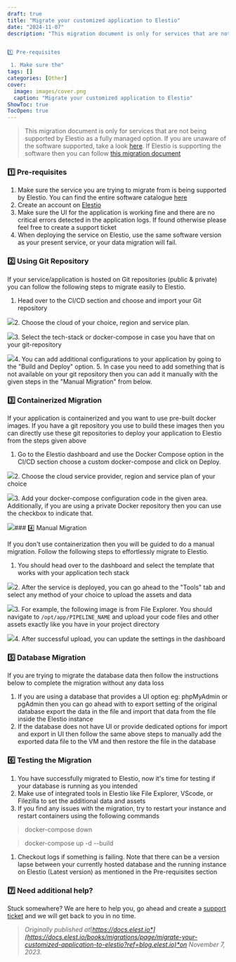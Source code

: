 ```yaml
---
draft: true
title: "Migrate your customized application to Elestio"
date: "2024-11-07"
description: "This migration document is only for services that are not being supported by Elestio as a fully managed option. If you are unaware of the software supported, take a look here. If Elestio is supporting the software then you can follow this migration document


1️⃣ Pre-requisites

 1. Make sure the"
tags: []
categories: [Other]
cover:
  image: images/cover.png
  caption: "Migrate your customized application to Elestio"
ShowToc: true
TocOpen: true
---
```




> This migration document is only for services that are not being supported by Elestio as a fully managed option. If you are unaware of the software supported, take a look [here](https://elest.io/fully-managed-services?ref=blog.elest.io). If Elestio is supporting the software then you can follow [this migration document](https://docs.elest.io/books/migrations/page/migrate-to-elestio-managed-services?ref=blog.elest.io)

### 1️⃣ Pre\-requisites

1. Make sure the service you are trying to migrate from is being supported by Elestio. You can find the entire software catalogue [here](https://elest.io/fully-managed-services?ref=blog.elest.io)
2. Create an account on [Elestio](https://dash.elest.io/?ref=blog.elest.io)
3. Make sure the UI for the application is working fine and there are no critical errors detected in the application logs. If found otherwise please feel free to create a support ticket
4. When deploying the service on Elestio, use the same software version as your present service, or your data migration will fail.

### 2️⃣ Using Git Repository

If your service/application is hosted on Git repositories (public \& private) you can follow the following steps to migrate easily to Elestio.

1. Head over to the CI/CD section and choose and import your Git repository

![](https://cdn.hashnode.com/res/hashnode/image/upload/v1698750434336/f6c2fdc5-4b48-4f8b-9df4-e3977f9c7343.png)2. Choose the cloud of your choice, region and service plan.

![](https://cdn.hashnode.com/res/hashnode/image/upload/v1698750988823/7264c225-90d2-48af-9fd6-4077bc2a4af0.png)3. Select the tech\-stack or docker\-compose in case you have that on your git\-repository

![](https://cdn.hashnode.com/res/hashnode/image/upload/v1698751681320/64d9acc5-9fce-48d0-9067-f48e880b523c.png)4. You can add additional configurations to your application by going to the "Build and Deploy" option.
5. In case you need to add something that is not available on your git repository then you can add it manually with the given steps in the "Manual Migration" from below.

### 3️⃣ Containerized Migration

If your application is containerized and you want to use pre\-built docker images. If you have a git repository you use to build these images then you can directly use these git repositories to deploy your application to Elestio from the steps given above

1. Go to the Elestio dashboard and use the Docker Compose option in the CI/CD section choose a custom docker\-compose and click on Deploy.

![](https://cdn.hashnode.com/res/hashnode/image/upload/v1698853208409/3e9cd64d-40df-4e70-8374-b4e7a4658bff.png)2. Choose the cloud service provider, region and service plan of your choice

![](https://cdn.hashnode.com/res/hashnode/image/upload/v1698853910731/a6aa8ef1-c91f-4b58-b8ef-91b92603ee5e.png)3\. Add your docker\-compose configuration code in the given area. Additionally, if you are using a private Docker repository then you can use the checkbox to indicate that.

![](https://cdn.hashnode.com/res/hashnode/image/upload/v1698854448643/53d614a9-cb7b-4fa7-8195-1d0540339a33.png)### 4️⃣ Manual Migration

If you don't use containerization then you will be guided to do a manual migration. Follow the following steps to effortlessly migrate to Elestio.

1. You should head over to the dashboard and select the template that works with your application tech stack

![](https://cdn.hashnode.com/res/hashnode/image/upload/v1699025502080/62f7e054-b5c7-4970-8235-7bd9a2d93a7b.png)2. After the service is deployed, you can go ahead to the "Tools" tab and select any method of your choice to upload the assets and data

![](https://cdn.hashnode.com/res/hashnode/image/upload/v1699026147062/c1c6fb11-86d6-490c-9c15-6f6a8c565f61.png)3. For example, the following image is from File Explorer. You should navigate to `/opt/app/PIPELINE_NAME` and upload your code files and other assets exactly like you have in your project directory

![](https://cdn.hashnode.com/res/hashnode/image/upload/v1699026463232/8c124623-aae9-4ee6-9c5c-92f85aab5836.png)4. After successful upload, you can update the settings in the dashboard

### 5️⃣ Database Migration

If you are trying to migrate the database data then follow the instructions below to complete the migration without any data loss

1. If you are using a database that provides a UI option eg: phpMyAdmin or pgAdmin then you can go ahead with to export setting of the original database export the data in the file and import that data from the file inside the Elestio instance
2. If the database does not have UI or provide dedicated options for import and export in UI then follow the same above steps to manually add the exported data file to the VM and then restore the file in the database

### 6️⃣ Testing the Migration

1. You have successfully migrated to Elestio, now it's time for testing if your database is running as you intended
2. Make use of integrated tools in Elestio like File Explorer, VScode, or Filezilla to set the additional data and assets
3. If you find any issues with the migration, try to restart your instance and restart containers using the following commands


> docker\-compose down


> docker\-compose up \-d \-\-build

1. Checkout logs if something is failing. Note that there can be a version lapse between your currently hosted database and the running instance on Elestio (Latest version) as mentioned in the Pre\-requisites section

### 7️⃣ Need additional help?

Stuck somewhere? We are here to help you, go ahead and create a [support ticket](https://dash.elest.io/support/creation?ref=blog.elest.io) and we will get back to you in no time.


> *Originally published at*[*https://docs.elest.io*](https://docs.elest.io/books/migrations/page/migrate-your-customized-application-to-elestio?ref=blog.elest.io)*on November 7, 2023\.*



